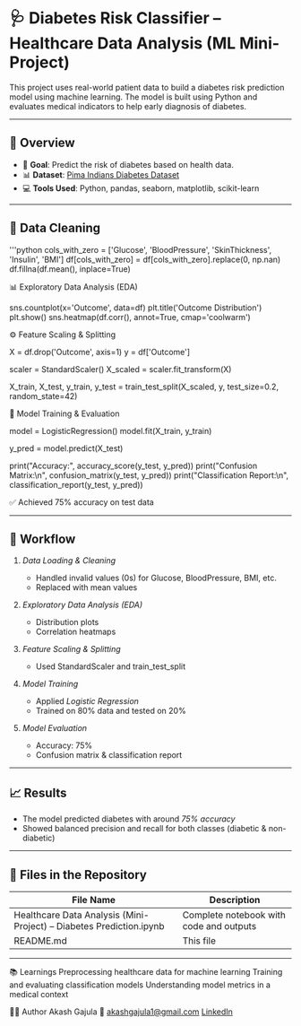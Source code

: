 # 🩺 Diabetes Risk Classifier – Healthcare Data Analysis (ML Mini-Project)

This project uses real-world patient data to build a diabetes risk prediction model using machine learning. The model is built using Python and evaluates medical indicators to help early diagnosis of diabetes.

---

## 📌 Overview

- 🎯 **Goal**: Predict the risk of diabetes based on health data.
- 📊 **Dataset**: [Pima Indians Diabetes Dataset](https://www.kaggle.com/datasets/uciml/pima-indians-diabetes-database)
- 💻 **Tools Used**: Python, pandas, seaborn, matplotlib, scikit-learn

---

## 🧹 Data Cleaning

'''python
cols_with_zero = ['Glucose', 'BloodPressure', 'SkinThickness', 'Insulin', 'BMI']
df[cols_with_zero] = df[cols_with_zero].replace(0, np.nan)
df.fillna(df.mean(), inplace=True)

📊 Exploratory Data Analysis (EDA)

sns.countplot(x='Outcome', data=df)
plt.title('Outcome Distribution')
plt.show()
sns.heatmap(df.corr(), annot=True, cmap='coolwarm')

⚙️ Feature Scaling & Splitting

X = df.drop('Outcome', axis=1)
y = df['Outcome']

scaler = StandardScaler()
X_scaled = scaler.fit_transform(X)

X_train, X_test, y_train, y_test = train_test_split(X_scaled, y, test_size=0.2, random_state=42)

🤖 Model Training & Evaluation

model = LogisticRegression()
model.fit(X_train, y_train)

y_pred = model.predict(X_test)

print("Accuracy:", accuracy_score(y_test, y_pred))
print("Confusion Matrix:\n", confusion_matrix(y_test, y_pred))
print("Classification Report:\n", classification_report(y_test, y_pred))

✅ Achieved 75% accuracy on test data 

---
## 🚀 Workflow

1. *Data Loading & Cleaning*
   - Handled invalid values (0s) for Glucose, BloodPressure, BMI, etc.
   - Replaced with mean values

2. *Exploratory Data Analysis (EDA)*
   - Distribution plots
   - Correlation heatmaps

3. *Feature Scaling & Splitting*
   - Used StandardScaler and train_test_split

4. *Model Training*
   - Applied *Logistic Regression*
   - Trained on 80% data and tested on 20%

5. *Model Evaluation*
   - Accuracy: 75% 
   - Confusion matrix & classification report

---

## 📈 Results

- The model predicted diabetes with around *75% accuracy*
- Showed balanced precision and recall for both classes (diabetic & non-diabetic)

---

## 📂 Files in the Repository

| File Name                                                              | Description                               |
|------------------------------------------------------------------------|-------------------------------------------|
| Healthcare Data Analysis (Mini-Project) – Diabetes Prediction.ipynb    | Complete notebook with code and outputs   |
| README.md                                                              | This file                                 |

---

📚 Learnings
Preprocessing healthcare data for machine learning
Training and evaluating classification models
Understanding model metrics in a medical context

👨‍💻 Author
Akash Gajula
📧 akashgajula1@gmail.com
[LinkedIn](https://www.linkedin.com/in/akash-gajula-a2a4a22a6)
